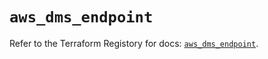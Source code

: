 # `aws_dms_endpoint`

Refer to the Terraform Registory for docs: [`aws_dms_endpoint`](https://registry.terraform.io/providers/hashicorp/aws/5.12.0/docs/resources/dms_endpoint).
